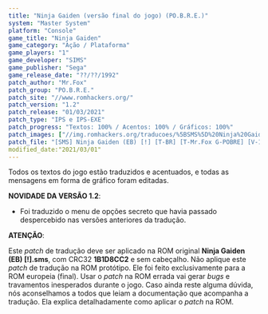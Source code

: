 ```yaml
---
title: "Ninja Gaiden (versão final do jogo) (PO.B.R.E.)"
system: "Master System"
platform: "Console"
game_title: "Ninja Gaiden"
game_category: "Ação / Plataforma"
game_players: "1"
game_developer: "SIMS"
game_publisher: "Sega"
game_release_date: "??/??/1992"
patch_author: "Mr.Fox"
patch_group: "PO.B.R.E."
patch_site: "//www.romhackers.org/"
patch_version: "1.2"
patch_release: "01/03/2021"
patch_type: "IPS e IPS-EXE"
patch_progress: "Textos: 100% / Acentos: 100% / Gráficos: 100%"
patch_images: ["//img.romhackers.org/traducoes/%5BSMS%5D%20Ninja%20Gaiden%20-%20POBRE%20-%204.png","//img.romhackers.org/traducoes/%5BSMS%5D%20Ninja%20Gaiden%20-%20POBRE%20-%205.png","//img.romhackers.org/traducoes/%5BSMS%5D%20Ninja%20Gaiden%20-%20POBRE%20-%206.png"]
patch_file: "[SMS] Ninja Gaiden (EB) [!] [T-BR] [T-Mr.Fox G-POBRE] [V-1.2 P-100% A-2021].zip"
modified_date:"2021/03/01"
---
```

Todos os textos do jogo estão traduzidos e acentuados, e todas as mensagens em forma de gráfico foram editadas.

<b>NOVIDADE DA VERSÃO 1.2</b>:

- Foi traduzido o menu de opções secreto que havia passado despercebido nas versões anteriores da tradução.

<b>ATENÇÃO</b>:

Este <i>patch</i> de tradução deve ser aplicado na ROM original <b>Ninja Gaiden (EB) [!].sms</b>, com CRC32 <b>1B1D8CC2</b> e sem cabeçalho. Não aplique este <i>patch</i> de tradução na ROM protótipo. Ele foi feito exclusivamente para a ROM europeia (final). Usar o <i>patch</i> na ROM errada vai gerar <i>bugs</i> e travamentos inesperados durante o jogo. Caso ainda reste alguma dúvida, nós aconselhamos a todos que leiam a documentação que acompanha a tradução. Ela explica detalhadamente como aplicar o <i>patch</i> na ROM.
